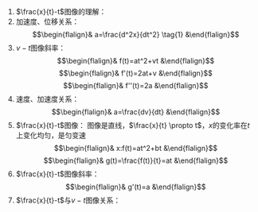 1. $\frac{x}{t}-t$图像的理解：
1. 加速度、位移关系：
	$$\begin{flalign}& a=\frac{d^2x}{dt^2} \tag{1} &\end{flalign}$$
2. $v-t$图像斜率：
	$$\begin{flalign}& f(t)=at^2+vt &\end{flalign}$$
	$$\begin{flalign}& f'(t)=2at+v &\end{flalign}$$
	$$\begin{flalign}& f''(t)=2a &\end{flalign}$$
3. 速度、加速度关系：
	$$\begin{flalign}& a=\frac{dv}{dt} &\end{flalign}$$
4. $\frac{x}{t}-t$图像：
	图像是直线，$\frac{x}{t} \propto t$，$x$的变化率在$t$上变化均匀，是匀变速
	$$\begin{flalign}& x:f(t)=at^2+bt &\end{flalign}$$
	$$\begin{flalign}& g(t)=\frac{f(t)}{t}=at &\end{flalign}$$
5. $\frac{x}{t}-t$图像斜率：
	$$\begin{flalign}& g'(t)=a &\end{flalign}$$
6. $\frac{x}{t}-t$与$v-t$图像关系：

